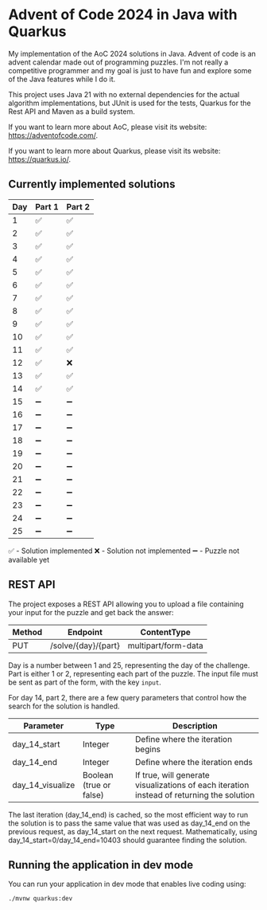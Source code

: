 # Advent of Code 2024 in Java with Quarkus

My implementation of the AoC 2024 solutions in Java. Advent of code is an advent calendar made out of programming puzzles. I'm not really a competitive programmer and my goal is just to have fun and explore some of the Java features while I do it. 

This project uses Java 21 with no external dependencies for the actual algorithm implementations, but JUnit is used for the tests, Quarkus for the Rest API and Maven as a build system.

If you want to learn more about AoC, please visit its website: <https://adventofcode.com/>.
 
If you want to learn more about Quarkus, please visit its website: <https://quarkus.io/>.

## Currently implemented solutions

| Day | Part 1 | Part 2 |
|-----|--------|--------|
| 1   | ✅      | ✅    |
| 2   | ✅      | ✅    |
| 3   | ✅      | ✅    |
| 4   | ✅      | ✅    |
| 5   | ✅      | ✅    |
| 6   | ✅      | ✅    |
| 7   | ✅      | ✅    |
| 8   | ✅      | ✅    |
| 9   | ✅      | ✅    |
| 10  | ✅      | ✅    |
| 11  | ✅      | ✅    |
| 12  | ✅      | ❌    |
| 13  | ✅      | ✅    |
| 14  | ✅      | ✅    |
| 15  | ➖      | ➖    |
| 16  | ➖      | ➖    |
| 17  | ➖      | ➖    |
| 18  | ➖      | ➖    |
| 19  | ➖      | ➖    |
| 20  | ➖      | ➖    |
| 21  | ➖      | ➖    |
| 22  | ➖      | ➖    |
| 23  | ➖      | ➖    |
| 24  | ➖      | ➖    |
| 25  | ➖      | ➖    |

✅ - Solution implemented
❌ - Solution not implemented
➖ - Puzzle not available yet
## REST API

The project exposes a REST API allowing you to upload a file containing your input for the puzzle and get back the answer:

| Method | Endpoint            | ContentType         |
|--------|---------------------|---------------------|
| PUT    | /solve/{day}/{part} | multipart/form-data |

Day is a number between 1 and 25, representing the day of the challenge. Part is either 1 or 2, representing each part of the puzzle. The input file must be sent as part of the form, with the key `input`.

For day 14, part 2, there are a few query parameters that control how the search for the solution is handled.

| Parameter        | Type                    | Description         |
|------------------|-------------------------|---------------------|
| day_14_start     | Integer                 | Define where the iteration begins |
| day_14_end       | Integer                 | Define where the iteration ends |
| day_14_visualize | Boolean (true or false) | If true, will generate visualizations of each iteration instead of returning the solution |

The last iteration (day_14_end) is cached, so the most efficient way to run the solution is to pass the same value that was used as day_14_end on the previous request, as day_14_start on the next request. Mathematically, using day_14_start=0/day_14_end=10403 should guarantee finding the solution.


## Running the application in dev mode

You can run your application in dev mode that enables live coding using:

```shell script
./mvnw quarkus:dev
```